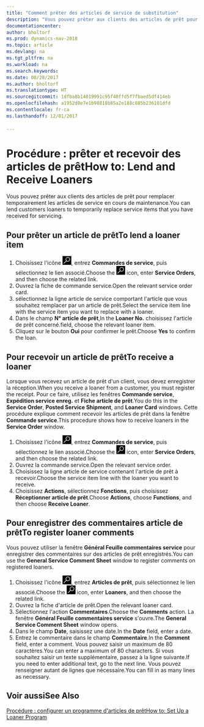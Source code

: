 ```yaml
---
title: "Comment prêter des articles de service de substitution"
description: "Vous pouvez prêter aux clients des articles de prêt pour remplacer temporairement les articles de service en cours de maintenance."
documentationcenter: 
author: bholtorf
ms.prod: dynamics-nav-2018
ms.topic: article
ms.devlang: na
ms.tgt_pltfrm: na
ms.workload: na
ms.search.keywords: 
ms.date: 08/28/2017
ms.author: bholtorf
ms.translationtype: HT
ms.sourcegitcommit: 1dfba8b14019991c95f40ffd5f7fbaed5df414eb
ms.openlocfilehash: a1952d0e7e1b98818b85a2e188c885b236101dfd
ms.contentlocale: fr-ca
ms.lasthandoff: 12/01/2017

---
```

# <a name="how-to-lend-and-receive-loaners"></a><span data-ttu-id="0971a-103">Procédure : prêter et recevoir des articles de prêt</span><span class="sxs-lookup"><span data-stu-id="0971a-103">How to: Lend and Receive Loaners</span></span>
<span data-ttu-id="0971a-104">Vous pouvez prêter aux clients des articles de prêt pour remplacer temporairement les articles de service en cours de maintenance.</span><span class="sxs-lookup"><span data-stu-id="0971a-104">You can lend customers loaners to temporarily replace service items that you have received for servicing.</span></span>  
  
## <a name="to-lend-a-loaner-item"></a><span data-ttu-id="0971a-105">Pour prêter un article de prêt</span><span class="sxs-lookup"><span data-stu-id="0971a-105">To lend a loaner item</span></span>    
1. <span data-ttu-id="0971a-106">Choisissez l'icône ![Page ou rapport pour la recherche](media/ui-search/search_small.png "icône Page ou rapport pour la recherche"), entrez **Commandes de service**, puis sélectionnez le lien associé.</span><span class="sxs-lookup"><span data-stu-id="0971a-106">Choose the ![Search for Page or Report](media/ui-search/search_small.png "Search for Page or Report icon") icon, enter **Service Orders**, and then choose the related link.</span></span>  
2. <span data-ttu-id="0971a-107">Ouvrez la fiche de commande service.</span><span class="sxs-lookup"><span data-stu-id="0971a-107">Open the relevant service order card.</span></span>  
3. <span data-ttu-id="0971a-108">sélectionnez la ligne article de service comportant l'article que vous souhaitez remplacer par un article de prêt.</span><span class="sxs-lookup"><span data-stu-id="0971a-108">Select the service item line with the service item you want to replace with a loaner.</span></span>  
4. <span data-ttu-id="0971a-109">Dans le champ **N° article de prêt**,</span><span class="sxs-lookup"><span data-stu-id="0971a-109">In the **Loaner No.**</span></span> <span data-ttu-id="0971a-110">choisissez l'article de prêt concerné.</span><span class="sxs-lookup"><span data-stu-id="0971a-110">field, choose the relevant loaner item.</span></span>  
5. <span data-ttu-id="0971a-111">Cliquez sur le bouton **Oui** pour confirmer le prêt.</span><span class="sxs-lookup"><span data-stu-id="0971a-111">Choose **Yes** to confirm the loan.</span></span>  

## <a name="to-receive-a-loaner"></a><span data-ttu-id="0971a-112">Pour recevoir un article de prêt</span><span class="sxs-lookup"><span data-stu-id="0971a-112">To receive a loaner</span></span>  
<span data-ttu-id="0971a-113">Lorsque vous recevez un article de prêt d'un client, vous devez enregistrer la réception.</span><span class="sxs-lookup"><span data-stu-id="0971a-113">When you receive a loaner from a customer, you must register the receipt.</span></span> <span data-ttu-id="0971a-114">Pour ce faire, utilisez les fenêtres **Commande service**, **Expédition service enreg.** et **Fiche article de prêt**.</span><span class="sxs-lookup"><span data-stu-id="0971a-114">You do this in the **Service Order**, **Posted Service Shipment**, and **Loaner Card** windows.</span></span> <span data-ttu-id="0971a-115">Cette procédure explique comment recevoir les articles de prêt dans la fenêtre **Commande service**.</span><span class="sxs-lookup"><span data-stu-id="0971a-115">This procedure shows how to receive loaners in the **Service Order** window.</span></span>  
  
1. <span data-ttu-id="0971a-116">Choisissez l'icône ![Page ou rapport pour la recherche](media/ui-search/search_small.png "icône Page ou rapport pour la recherche"), entrez **Commandes de service**, puis sélectionnez le lien associé.</span><span class="sxs-lookup"><span data-stu-id="0971a-116">Choose the ![Search for Page or Report](media/ui-search/search_small.png "Search for Page or Report icon") icon, enter **Service Orders**, and then choose the related link.</span></span>  
2. <span data-ttu-id="0971a-117">Ouvrez la commande service.</span><span class="sxs-lookup"><span data-stu-id="0971a-117">Open the relevant service order.</span></span>  
3. <span data-ttu-id="0971a-118">Choisissez la ligne article de service contenant l'article de prêt à recevoir.</span><span class="sxs-lookup"><span data-stu-id="0971a-118">Choose the service item line with the loaner you want to receive.</span></span>  
4. <span data-ttu-id="0971a-119">Choisissez **Actions**, sélectionnez **Fonctions**, puis choisissez **Réceptionner article de prêt**.</span><span class="sxs-lookup"><span data-stu-id="0971a-119">Choose **Actions**, choose **Functions**, and then choose **Receive Loaner**.</span></span>  

## <a name="to-register-loaner-comments"></a><span data-ttu-id="0971a-120">Pour enregistrer des commentaires article de prêt</span><span class="sxs-lookup"><span data-stu-id="0971a-120">To register loaner comments</span></span>  
<span data-ttu-id="0971a-121">Vous pouvez utiliser la fenêtre **Général Feuille commentaires service** pour enregistrer des commentaires sur des articles de prêt enregistrés.</span><span class="sxs-lookup"><span data-stu-id="0971a-121">You can use the **General Service Comment Sheet** window to register comments on registered loaners.</span></span>  
  
1. <span data-ttu-id="0971a-122">Choisissez l'icône ![Page ou rapport pour la recherche](media/ui-search/search_small.png "icône Page ou rapport pour la recherche"), entrez **Articles de prêt**, puis sélectionnez le lien associé.</span><span class="sxs-lookup"><span data-stu-id="0971a-122">Choose the ![Search for Page or Report](media/ui-search/search_small.png "Search for Page or Report icon") icon, enter **Loaners**, and then choose the related link.</span></span>  
2. <span data-ttu-id="0971a-123">Ouvrez la fiche d'article de prêt.</span><span class="sxs-lookup"><span data-stu-id="0971a-123">Open the relevant loaner card.</span></span>  
3. <span data-ttu-id="0971a-124">Sélectionnez l'action **Commentaires**.</span><span class="sxs-lookup"><span data-stu-id="0971a-124">Choose the **Comments** action.</span></span> <span data-ttu-id="0971a-125">La fenêtre **Général Feuille commentaires service** s'ouvre.</span><span class="sxs-lookup"><span data-stu-id="0971a-125">The **General Service Comment Sheet** window opens.</span></span>  
4. <span data-ttu-id="0971a-126">Dans le champ **Date**, saisissez une date.</span><span class="sxs-lookup"><span data-stu-id="0971a-126">In the **Date** field, enter a date.</span></span>  
5. <span data-ttu-id="0971a-127">Entrez le commentaire dans le champ **Commentaire**.</span><span class="sxs-lookup"><span data-stu-id="0971a-127">In the **Comment** field, enter a comment.</span></span> <span data-ttu-id="0971a-128">Vous pouvez saisir un maximum de 80 caractères.</span><span class="sxs-lookup"><span data-stu-id="0971a-128">You can enter a maximum of 80 characters.</span></span> <span data-ttu-id="0971a-129">Si vous souhaitez saisir un texte supplémentaire, passez à la ligne suivante.</span><span class="sxs-lookup"><span data-stu-id="0971a-129">If you need to enter additional text, go to the next line.</span></span> <span data-ttu-id="0971a-130">Vous pouvez renseigner autant de lignes que nécessaire.</span><span class="sxs-lookup"><span data-stu-id="0971a-130">You can fill in as many lines as necessary.</span></span>  
  
## <a name="see-also"></a><span data-ttu-id="0971a-131">Voir aussi</span><span class="sxs-lookup"><span data-stu-id="0971a-131">See Also</span></span>  
[<span data-ttu-id="0971a-132">Procédure : configurer un programme d'articles de prêt</span><span class="sxs-lookup"><span data-stu-id="0971a-132">How to: Set Up a Loaner Program</span></span>](service-how-setup-loaner-program.md)   

